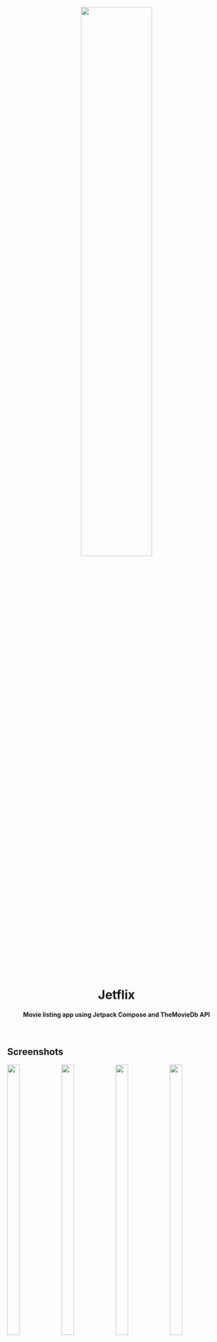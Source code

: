 <p align="center">
<img src="https://i.imgur.com/4olQKn0.png" width="57%"/>
</p>
<h1 align="center">Jetflix</h1>
<h4 align="center">Movie listing app using Jetpack Compose and TheMovieDb API</h4>

<br/>

## Screenshots

<p>
<img src="screenshots/1.gif" width="24%" height="40%"/>
<img src="screenshots/2.gif" width="24%" height="40%"/>
<img src="screenshots/3.gif" width="24%" height="40%"/>
<img src="screenshots/4.gif" width="24%" height="40%"/>
</p>

## Technologies

- [Kotlin](https://kotlinlang.org/) - 100% Kotlin
- [Jetpack Compose](https://developer.android.com/jetpack/compose) for UI
- [Accompanist](https://github.com/google/accompanist) for missing bits in Jetpack Compose
- [Coil](https://github.com/coil-kt/coil) for image loading
- [Coroutines](https://github.com/Kotlin/kotlinx.coroutines) for concurrency
- [ViewModel](https://developer.android.com/topic/libraries/architecture/viewmodel) for managing business logic
- [Dagger Hilt](https://developer.android.com/training/dependency-injection/hilt-android) for dependency injection
- [Retrofit](https://github.com/square/retrofit) for network calls
- [TheMovieDb(Tmdb) Api](https://developers.themoviedb.org/3) for movie data
